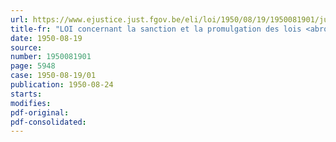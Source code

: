 ```yaml
---
url: https://www.ejustice.just.fgov.be/eli/loi/1950/08/19/1950081901/justel
title-fr: "LOI concernant la sanction et la promulgation des lois <abrogé par L 19-07-1951, art. 2>"
date: 1950-08-19
source:
number: 1950081901
page: 5948
case: 1950-08-19/01
publication: 1950-08-24
starts:
modifies:
pdf-original:
pdf-consolidated:
---
```


